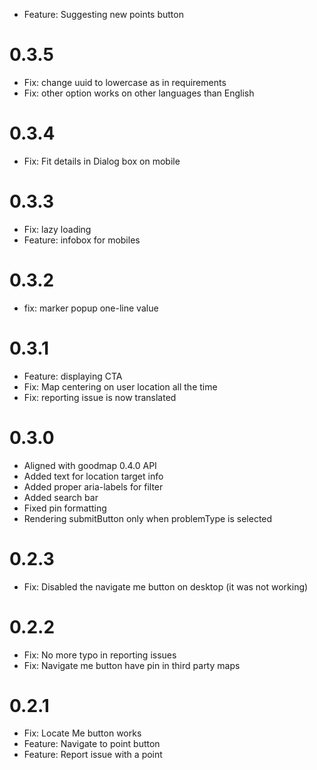 - Feature: Suggesting new points button

# 0.3.5
- Fix: change uuid to lowercase as in requirements
- Fix: other option works on other languages than English

# 0.3.4
- Fix: Fit details in Dialog box on mobile

# 0.3.3
- Fix: lazy loading
- Feature: infobox for mobiles

# 0.3.2
- fix: marker popup one-line value

# 0.3.1
- Feature: displaying CTA
- Fix: Map centering on user location all the time
- Fix: reporting issue is now translated

# 0.3.0
- Aligned with goodmap 0.4.0 API
- Added text for location target info
- Added proper aria-labels for filter
- Added search bar
- Fixed pin formatting
- Rendering submitButton only when problemType is selected

# 0.2.3
- Fix: Disabled the navigate me button on desktop (it was not working)

# 0.2.2
- Fix: No more typo in reporting issues
- Fix: Navigate me button have pin in third party maps

# 0.2.1
- Fix: Locate Me button works
- Feature: Navigate to point button
- Feature: Report issue with a point
